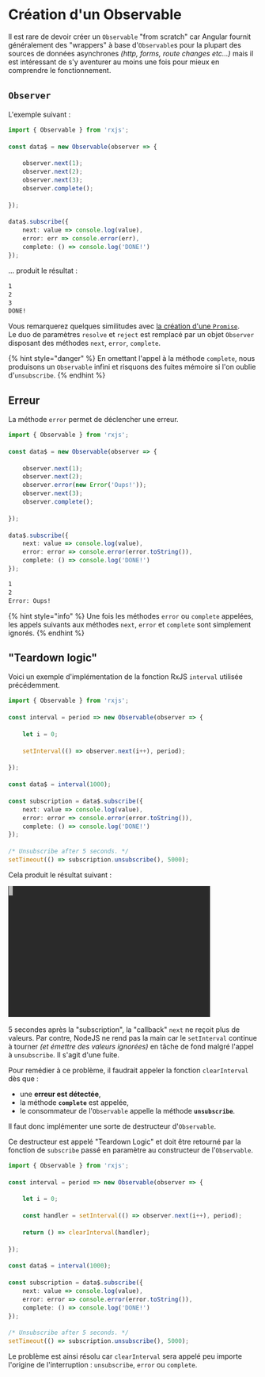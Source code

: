 # Création d'un Observable

Il est rare de devoir créer un `Observable` "from scratch" car Angular fournit généralement des "wrappers" à base d'`Observable`s pour la plupart des sources de données asynchrones _\(http, forms, route changes etc...\)_ mais il est intéressant de s'y aventurer au moins une fois pour mieux en comprendre le fonctionnement.

## `Observer`

L'exemple suivant :

```typescript
import { Observable } from 'rxjs';

const data$ = new Observable(observer => {

    observer.next(1);
    observer.next(2);
    observer.next(3);
    observer.complete();

});

data$.subscribe({
    next: value => console.log(value),
    error: err => console.error(err),
    complete: () => console.log('DONE!')
});
```

... produit le résultat :

```bash
1
2
3
DONE!
```

Vous remarquerez quelques similitudes avec [la création d'une `Promise`](../callbackhell-vs.-promise-vs.-async-await/promise.md).  
Le duo de paramètres `resolve` et `reject` est remplacé par un objet `Observer` disposant des méthodes `next`,  `error`,  `complete`.

{% hint style="danger" %}
En omettant l'appel à la méthode `complete`, nous produisons un `Observable` infini et risquons des fuites mémoire si l'on oublie d'`unsubscribe`.
{% endhint %}

## Erreur

La méthode `error` permet de déclencher une erreur.

```typescript
import { Observable } from 'rxjs';

const data$ = new Observable(observer => {

    observer.next(1);
    observer.next(2);
    observer.error(new Error('Oups!'));
    observer.next(3);
    observer.complete();

});

data$.subscribe({
    next: value => console.log(value),
    error: error => console.error(error.toString()),
    complete: () => console.log('DONE!')
});
```

```bash
1
2
Error: Oups!
```

{% hint style="info" %}
Une fois les méthodes `error` ou `complete` appelées, les appels suivants aux méthodes `next`, `error` et `complete` sont simplement ignorés.
{% endhint %}

## "Teardown logic"

Voici un exemple d'implémentation de la fonction RxJS `interval` utilisée précédemment.

```typescript
import { Observable } from 'rxjs';

const interval = period => new Observable(observer => {

    let i = 0;

    setInterval(() => observer.next(i++), period);

});

const data$ = interval(1000);

const subscription = data$.subscribe({
    next: value => console.log(value),
    error: error => console.error(error.toString()),
    complete: () => console.log('DONE!')
});

/* Unsubscribe after 5 seconds. */
setTimeout(() => subscription.unsubscribe(), 5000);
```

Cela produit le résultat suivant :

![Observable Leak](../../.gitbook/assets/observable-leak.gif)

5 secondes après la "subscription", la "callback" `next` ne reçoit plus de valeurs. Par contre, NodeJS ne rend pas la main car le `setInterval` continue à tourner _\(et émettre des valeurs ignorées\)_ en tâche de fond malgré l'appel à `unsubscribe`. Il s'agit d'une fuite.

Pour remédier à ce problème, il faudrait appeler la fonction `clearInterval` dès que :

* une **erreur est détectée**,
* la méthode **`complete`** est appelée,
* le consommateur de l'`Observable` appelle la méthode **`unsubscribe`**.

Il faut donc implémenter une sorte de destructeur d'`Observable`.

Ce destructeur est appelé "Teardown Logic" et doit être retourné par la fonction de `subscribe` passé en paramètre au constructeur de l'`Observable`.

```typescript
import { Observable } from 'rxjs';
​
const interval = period => new Observable(observer => {
​
    let i = 0;
​
    const handler = setInterval(() => observer.next(i++), period);
​
    return () => clearInterval(handler);

});
​
const data$ = interval(1000);
​
const subscription = data$.subscribe({
    next: value => console.log(value),
    error: error => console.error(error.toString()),
    complete: () => console.log('DONE!')
});
​
/* Unsubscribe after 5 seconds. */
setTimeout(() => subscription.unsubscribe(), 5000);
```

Le problème est ainsi résolu car `clearInterval` sera appelé peu importe l'origine de l'interruption : `unsubscribe`, `error` ou `complete`.




